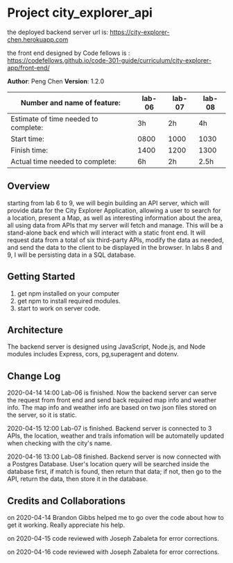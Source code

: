# Project city_explorer_api
the deployed backend server url is:
https://city-explorer-chen.herokuapp.com


the front end designed by Code fellows is :
https://codefellows.github.io/code-301-guide/curriculum/city-explorer-app/front-end/



**Author**: Peng Chen
**Version**: 1.2.0 

|Number and name of feature:|lab-06 | lab-07| lab-08|
|--|--|--|--|
|Estimate of time needed to complete:| 3h | 2h |4h|
|Start time:| 0800 | 1000 |1030|
|Finish time:| 1400 | 1200 |1300|
|Actual time needed to complete: |6h | 2h|2.5h|
## Overview
starting from lab 6 to 9, we will begin building an API server, which will provide data for the City Explorer Application, allowing a user to search for a location, present a Map, as well as interesting information about the area, all using data from APIs that my server will fetch and manage.
This will be a stand-alone back end which will interact with a static front end. It will request data from a total of six third-party APIs, modify the data as needed, and send the data to the client to be displayed in the browser. In labs 8 and 9, I will be persisting data in a SQL database.
## Getting Started
<!-- What are the steps that a user must take in order to build this app on their own machine and get it running? -->
1. get npm installed on your computer
2. get npm to install required modules.
3. start to work on server code.

## Architecture
<!-- Provide a detailed description of the application design. What technologies (languages, libraries, etc) you're using, and any other relevant design information. -->
The backend server is designed using JavaScript, Node.js, and Node modules includes Express, cors, pg,superagent and dotenv.

## Change Log
2020-04-14 14:00
Lab-06 is finished. Now the backend server can serve the request from front end and send back required map info and weather info. The map info and weather info are based on two json files stored on the server, so it is static. 

2020-04-15 12:00
Lab-07 is finished. Backend server is connected to 3 APIs, the location, weather and trails infomation will be automatelly updated when checking with the city's name. 

2020-04-16 13:00
Lab-08 finished. Backend server is now connected with a Postgres Database. User's location query will be searched inside the database first, if match is found, then return that data; if not, then go to the API, return the data, then store it in the database. 

## Credits and Collaborations
on 2020-04-14 Brandon Gibbs helped me to go over the code about how to get it working. Really appreciate his help.

on 2020-04-15 code reviewed with Joseph Zabaleta for error corrections. 

on 2020-04-16 code reviewed with Joseph Zabaleta for error corrections. 